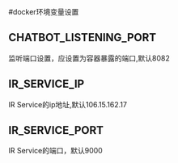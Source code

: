 #docker环境变量设置
## CHATBOT\_LISTENING\_PORT
监听端口设置，应设置为容器暴露的端口,默认8082
## IR\_SERVICE\_IP
IR Service的ip地址,默认106.15.162.17
## IR\_SERVICE\_PORT
IR Service的端口，默认9000